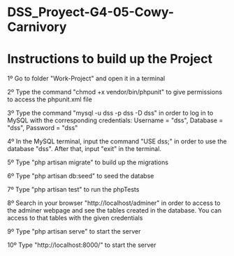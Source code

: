 # DSS_Proyect-G4-05-Cowy-Carnivory  

<h1>Instructions to build up the Project</h1>
<p> 1º Go to folder "Work-Project" and open it in a terminal</p>
<p> 2º Type the command "chmod +x vendor/bin/phpunit" to give permissions   to access the phpunit.xml file</p>
<p> 3º Type the command "mysql -u dss -p dss -D dss" in order 
to log in to MySQL with the corresponding credentials: 
Username = "dss", Database = "dss",  Password = "dss"</p>
<p> 4º In the MySQL terminal, input the command "USE dss;" in order 
to use the database "dss". After that, input "exit" in the terminal.</p>
<p> 5º Type "php artisan migrate" to build up the migrations</p>
<p> 6º Type "php artisan db:seed" to seed the databse</p>
<p> 7º Type "php artisan test" to run the phpTests</p>
<p> 8º Search in your browser "http://localhost/adminer" in order to access to the adminer webpage and see the tables created in the database. You can
access to that tables with the given credentials</p>
<p> 9º Type "php artisan serve" to start the server</p>
<p> 10º Type "http://localhost:8000/" to start the server</p>

